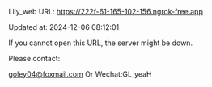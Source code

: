 Lily_web URL: https://222f-61-165-102-156.ngrok-free.app

Updated at: 2024-12-06 08:12:01

If you cannot open this URL, the server might be down.

Please contact: 

goley04@foxmail.com Or Wechat:GL_yeaH